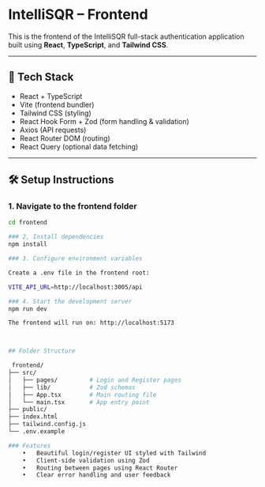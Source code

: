 # IntelliSQR – Frontend

This is the frontend of the IntelliSQR full-stack authentication application built using **React**, **TypeScript**, and **Tailwind CSS**.

---

## 🚀 Tech Stack

- React + TypeScript
- Vite (frontend bundler)
- Tailwind CSS (styling)
- React Hook Form + Zod (form handling & validation)
- Axios (API requests)
- React Router DOM (routing)
- React Query (optional data fetching)

---

## 🛠️ Setup Instructions

### 1. Navigate to the frontend folder

```bash
cd frontend

### 2, Install dependencies
npm install

### 3. Configure environment variables

Create a .env file in the frontend root:

VITE_API_URL=http://localhost:3005/api

### 4. Start the development server
npm run dev

The frontend will run on: http://localhost:5173



## Folder Structure

 frontend/
├── src/
│   ├── pages/         # Login and Register pages
│   ├── lib/           # Zod schemas
│   ├── App.tsx        # Main routing file
│   └── main.tsx       # App entry point
├── public/
├── index.html
├── tailwind.config.js
└── .env.example

### Features
	•	Beautiful login/register UI styled with Tailwind
	•	Client-side validation using Zod
	•	Routing between pages using React Router
	•	Clear error handling and user feedback
